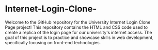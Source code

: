 # Internet-Login-Clone-
Welcome to the GitHub repository for the University Internet Login Clone Page project! This repository contains the HTML and CSS code used to create a replica of the login page for our university's internet access. The goal of this project is to practice and showcase skills in web development, specifically focusing on front-end technologies.
